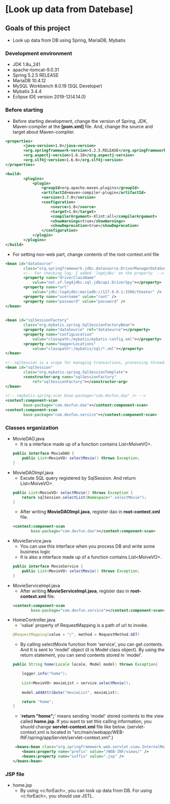 # [Look up data from Datebase]
## Goals of this project
* Look up data from DB using Spring, MariaDB, Mybatis
### Development environment
* JDK 1.8u_241
* apache-tomcat-9.0.31
* Spring 5.2.5 RELEASE
* MariaDB 10.4.12
* MySQL Workbench 8.0.19 (SQL Developer)
* Mybatis 3.4.4
* Eclipse IDE version 2019-12(4.14.0)

### Before starting
* Before starting development, change the version of Spring, JDK, Maven-compiler at the **[pom.xml]** file. And, change the source and target about Maven-complier.
```xml
<properties>
		<java-version>1.8</java-version>
		<org.springframework-version>5.2.5.RELEASE</org.springframework-version>
		<org.aspectj-version>1.6.10</org.aspectj-version>
		<org.slf4j-version>1.6.6</org.slf4j-version>
</properties>
```
```xml
<build>
        <plugins>
            <plugin>
                <groupId>org.apache.maven.plugins</groupId>
                <artifactId>maven-compiler-plugin</artifactId>
                <version>3.7.0</version>
                <configuration>
                    <source>1.8</source>
                    <target>1.8</target>
                    <compilerArgument>-Xlint:all</compilerArgument>
                    <showWarnings>true</showWarnings>
                    <showDeprecation>true</showDeprecation>
                </configuration>
            </plugin> 
        </plugins>
</build>
```
* For setting non-web part, change contents of the root-context.xml file 
```xml
<bean id="dataSource" 
        class="org.springframework.jdbc.datasource.DriverManagerDataSource">
        <!-- For checking log, I added 'log4jdbc' on the property  -->
        <property name="driverClassName"
            value="net.sf.log4jdbc.sql.jdbcapi.DriverSpy"></property>
        <property name="url"
            value="jdbc:log4jdbc:mariadb://127.0.0.1:3306/theater" />
        <property name="username" value="root" />
        <property name="password" value="password" />
</bean>
 
 
<bean id="sqlSessionFactory"
        class="org.mybatis.spring.SqlSessionFactoryBean">
        <property name="dataSource" ref="dataSource"></property>
        <property name="configLocation"
            value="classpath:/mybatis/mybatis-config.xml"></property>
        <property name="mapperLocations"
            value="classpath*:/mybatis/sql/*.xml"></property>
</bean>
 
<!--sqlSession is a scope for managing transactions, processing threads and managing DB connection. -->   
<bean id="sqlSession"
        class="org.mybatis.spring.SqlSessionTemplate">
        <constructor-arg name="sqlSessionFactory"
            ref="sqlSessionFactory"></constructor-arg>
</bean>
 
<!-- <mybatis-spring:scan base-package="com.devfun.dao" /> -->
<context:component-scan
        base-package="com.devfun.dao"></context:component-scan>
<context:component-scan
        base-package="com.devfun.service"></context:component-scan>
```
### Classes organization
* MovieDAO.java
	+ It is a interface made up of a function contains List\<MoiveVO\>.
	```java
	public interface MovieDAO {   
    	public List<MovieVO> selectMovie() throws Exception;
	}
	```
* MovieDAOImpl.java
	+ Excute SQL query registered by SqlSession. And return List\<MoiveVO\>.
	```java
	public List<MovieVO> selectMovie() throws Exception {
		return sqlSession.selectList(Namespace+".selectMovie");
    }
	```
	+ After writing **MovieDAOImpl.java**, register dao in **root-context.xml** file.
	```xml
	<context:component-scan
        	base-package="com.devfun.dao"></context:component-scan>
	```
* MovieService.java
	+ You can use this interface when you process DB and write some business logic
	+ It is also a interface made up of a function contains List\<MoiveVO\>.
	```java
	public interface MovieService {   
    	public List<MovieVO> selectMovie() throws Exception;
	}
	```
* MovieServiceImpl.java
	+ After writing **MovieServiceImpl.java**, register dao in **root-context.xml** file.
	```xml
	<context:component-scan
        	base-package="com.devfun.service"></context:component-scan>
	```
* HomeController.java
	+ 'value' property of RequestMapping is a path of url to invoke.
	```java
	@RequestMapping(value = "/", method = RequestMethod.GET)
	```
	+ By calling selectMovie function from 'service', you can get contents. And It is sent to 'model' object (it is Model class object). By using the return statement, you can send contents stored in 'model'.
	```java
	public String home(Locale locale, Model model) throws Exception{
 
        logger.info("home");
        
        List<MovieVO> movieList = service.selectMovie();
        
        model.addAttribute("movieList", movieList);
 
        return "home";
    }
	```
	+ '**return "home";**' means sending 'model' stored contents to the view called **home.jsp**. If you want to set this calling information, you shuold change **servlet-context.xml** file like below. 
	(servlet-context.xml is located in "src/main/webapp/WEB-INF/spring/appServlet/servlet-context.xml".)
	```xml
	 <beans:bean class="org.springframework.web.servlet.view.InternalResourceViewResolver">
        <beans:property name="prefix" value="/WEB-INF/views/" />
        <beans:property name="suffix" value=".jsp" />
    </beans:bean>
	```

### JSP file
* home.jsp
	+ By using \<c:forEach\>, you can look up data from DB. For using  \<c:forEach\>, you should use JSTL.
